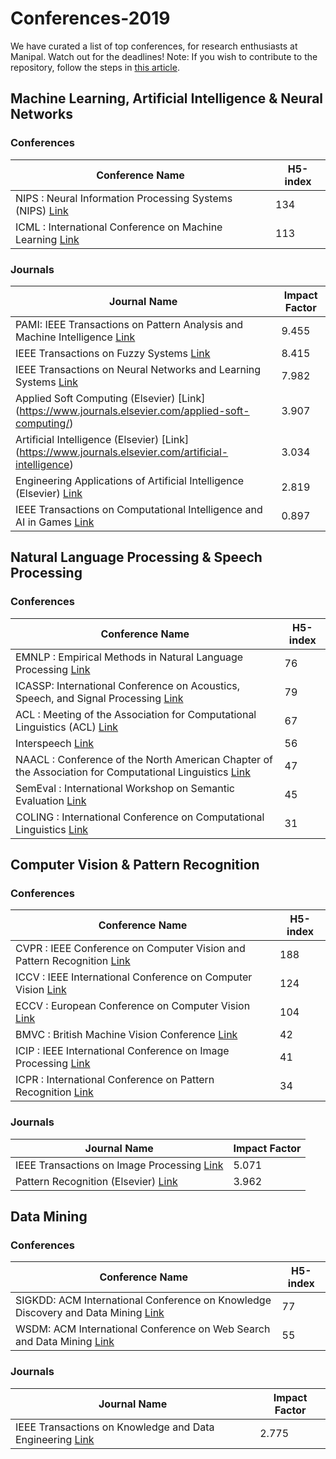 # Conferences-2019
We have curated a list of top conferences, for research enthusiasts at Manipal. Watch out for the deadlines! 
Note: If you wish to contribute to the repository, follow the steps in [this article](https://codeburst.io/a-step-by-step-guide-to-making-your-first-github-contribution-5302260a2940).

## Machine Learning, Artificial Intelligence & Neural Networks 
### Conferences
Conference Name | H5-index
------------ | -------------
NIPS : Neural Information Processing Systems (NIPS) [Link](https://nips.cc/) | 134
ICML : International Conference on Machine Learning [Link](https://icml.cc/)	 | 113

### Journals
Journal Name | Impact Factor
------------ | -------------
PAMI: IEEE Transactions on Pattern Analysis and Machine Intelligence [Link](https://ieeexplore.ieee.org/xpl/RecentIssue.jsp?punumber=34) | 9.455
IEEE Transactions on Fuzzy Systems [Link](https://ieeexplore.ieee.org/xpl/RecentIssue.jsp?punumber=91) | 8.415
IEEE Transactions on Neural Networks and Learning Systems [Link](https://ieeexplore.ieee.org/xpl/RecentIssue.jsp?punumber=5962385)	 | 7.982
Applied Soft Computing (Elsevier) [Link] (https://www.journals.elsevier.com/applied-soft-computing/) | 3.907
Artificial Intelligence (Elsevier) [Link] (https://www.journals.elsevier.com/artificial-intelligence) | 3.034
Engineering Applications of Artificial Intelligence (Elsevier) [Link](https://www.journals.elsevier.com/engineering-applications-of-artificial-intelligence) | 2.819
IEEE Transactions on Computational Intelligence and AI in Games [Link](https://ieeexplore.ieee.org/xpl/RecentIssue.jsp?punumber=4804728)|0.897
                                                                                                          

## Natural Language Processing & Speech Processing
### Conferences
Conference Name | H5-index
------------ | -------------
EMNLP : Empirical Methods in Natural Language Processing [Link](https://www.emnlp-ijcnlp2019.org/) | 76
ICASSP: International Conference on Acoustics, Speech, and Signal Processing [Link](https://2019.ieeeicassp.org/) | 79
ACL : Meeting of the Association for Computational Linguistics (ACL) [Link](http://www.acl2019.org/EN/index.xhtml) | 67
Interspeech [Link](https://www.interspeech2019.org/) | 56
NAACL : Conference of the North American Chapter of the Association for Computational Linguistics [Link](https://naacl2019.org/) | 47
SemEval : International Workshop on Semantic Evaluation [Link](http://alt.qcri.org/semeval2019/) | 45
COLING : International Conference on Computational Linguistics [Link](http://coling2018.org/) | 31	


## Computer Vision & Pattern Recognition
### Conferences
Conference Name | H5-index
------------ | -------------
CVPR : IEEE Conference on Computer Vision and Pattern Recognition [Link](http://cvpr2019.thecvf.com/) | 188
ICCV : IEEE International Conference on Computer Vision [Link](http://iccv2019.thecvf.com/)| 124
ECCV : European Conference on Computer Vision [Link](https://link.springer.com/conference/eccv) | 104
BMVC : British Machine Vision Conference [Link](https://bmvc2019.org/) | 42
ICIP : IEEE International Conference on Image Processing [Link](http://2019.ieeeicip.org/) | 41	
ICPR : International Conference on Pattern Recognition [Link](http://www.icpr2018.net/) | 34

### Journals
Journal Name | Impact Factor
------------ | -------------
IEEE Transactions on Image Processing [Link](https://ieeexplore.ieee.org/xpl/RecentIssue.jsp?punumber=83) | 5.071
Pattern Recognition (Elsevier) [Link](https://www.journals.elsevier.com/pattern-recognition) | 3.962

## Data Mining
### Conferences
Conference Name | H5-index
------------ | -------------
SIGKDD: ACM International Conference on Knowledge Discovery and Data Mining [Link](https://www.kdd.org/kdd2019)	| 77
WSDM: ACM International Conference on Web Search and Data Mining [Link](http://www.wsdm-conference.org/2019/) | 55

### Journals
Journal Name | Impact Factor
------------ | -------------
IEEE Transactions on Knowledge and Data Engineering [Link](https://ieeexplore.ieee.org/xpl/RecentIssue.jsp?punumber=69) | 2.775





